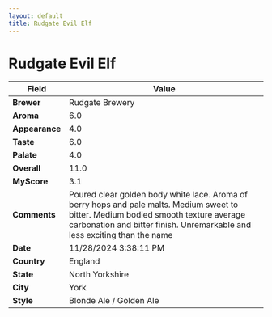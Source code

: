 ```yaml
---
layout: default
title: Rudgate Evil Elf
---
```


# Rudgate Evil Elf

| Field         | Value                                                                                                   |
|---------------|---------------------------------------------------------------------------------------------------------|
| **Brewer**    | Rudgate Brewery                                                                                        |
| **Aroma**     | 6.0                                                                                         |
| **Appearance**| 4.0                                                                                    |
| **Taste**     | 6.0                                                                                         |
| **Palate**    | 4.0                                                                                        |
| **Overall**   | 11.0                                                                                       |
| **MyScore**   | 3.1                                                                                       |
| **Comments**  | Poured clear golden body white lace.  Aroma of berry hops and pale malts.  Medium sweet to bitter.  Medium bodied smooth texture average carbonation and bitter finish.  Unremarkable and less exciting than the name                                                                                       |
| **Date**      | 11/28/2024 3:38:11 PM                                                                                          |
| **Country**   | England                                                                                       |
| **State**     | North Yorkshire                                                                                         |
| **City**      | York                                                                                          |
| **Style**     | Blonde Ale / Golden Ale                                                                                         |
